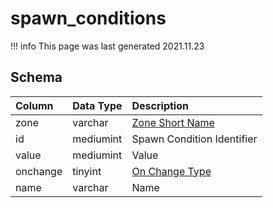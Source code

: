 # spawn_conditions

!!! info
	This page was last generated 2021.11.23

## Schema

| Column | Data Type | Description |
| :--- | :--- | :--- |
| zone | varchar | [Zone Short Name](../../../../server/zones/zone-list) |
| id | mediumint | Spawn Condition Identifier |
| value | mediumint | Value |
| onchange | tinyint | [On Change Type](../../../../server/npc/spawns/on-change-types) |
| name | varchar | Name |

